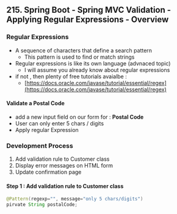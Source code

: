## 215. Spring Boot - Spring MVC Validation - Applying Regular Expressions - Overview

### Regular Expressions 

* A sequence of characters that define a search pattern 
  * This pattern is used to find or match strings 
* Regular expressions is like its own language (advnaced topic)
  * I will assume you already know about regular expressions 
* if not , then plenty of free tutorials avaialbe : 
  * [https://docs.oracle.com/javase/tutorial/essential/regex](https://docs.oracle.com/javase/tutorial/essential/regex)

#### Validate a Postal Code 
* add a new input field on our form for : **Postal Code**
* User can only enter 5 chars / digits 
* Apply regular Expression 

### Development Process
1. Add validation rule to Customer class
2. Display error messages on HTML form 
3. Update confirmation page


#### Step 1 : Add validation rule to Customer class
```java
@Pattern(regexp="", message="only 5 chars/digits")
pirvate String postalCode; 
```